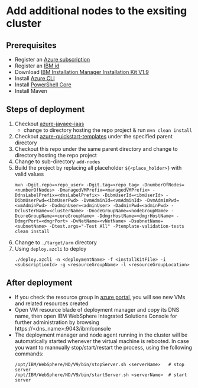 # Add additional nodes to the exsiting cluster

## Prerequisites
 - Register an [Azure subscription](https://azure.microsoft.com/en-us/)
 - Register an [IBM id](https://idaas.iam.ibm.com/idaas/mtfim/sps/authsvc?PolicyId=urn:ibm:security:authentication:asf:basicldapuser)
 - Download [IBM Installation Manager Installation Kit V1.9](https://www-945.ibm.com/support/fixcentral/swg/downloadFixes?parent=ibm%7ERational&product=ibm/Rational/IBM+Installation+Manager&release=1.9.0.0&platform=Linux&function=fixId&fixids=1.9.0.0-IBMIM-LINUX-X86_64-20190715_0328&useReleaseAsTarget=true&includeRequisites=1&includeSupersedes=0&downloadMethod=http)
 - Install [Azure CLI](https://docs.microsoft.com/en-us/cli/azure/install-azure-cli?view=azure-cli-latest)
 - Install [PowerShell Core](https://docs.microsoft.com/en-us/powershell/scripting/install/installing-powershell-core-on-linux?view=powershell-6)
 - Install Maven

 ## Steps of deployment
 1. Checkout [azure-javaee-iaas](https://github.com/edburns/azure-javaee-iaas)
    - change to directory hosting the repo project & run `mvn clean install`
 2. Checkout [azure-quickstart-templates](https://github.com/Azure/azure-quickstart-templates) under the specified parent directory
 3. Checkout this repo under the same parent directory and change to directory hosting the repo project
 4. Change to sub-directory `add-nodes`
 5. Build the project by replacing all placeholder `${<place_holder>}` with valid values
    ```
    mvn -Dgit.repo=<repo_user> -Dgit.tag=<repo_tag> -DnumberOfNodes=<numberOfNodes> -DmanagedVMPrefix=<managedVMPrefix> -DdnsLabelPrefix=<dnsLabelPrefix> -DibmUserId=<ibmUserId> -DibmUserPwd=<ibmUserPwd> -DvmAdminId=<vmAdminId> -DvmAdminPwd=<vmAdminPwd> -DadminUser=<adminUser> -DadminPwd=<adminPwd> -DclusterName=<clusterName> -DnodeGroupName=<nodeGroupName> -DcoreGroupName=<coreGroupName> -DdmgrHostName=<dmgrHostName> -DdmgrPort=<dmgrPort> -DvNetName=<vNetName> -DsubnetName=<subnetName> -Dtest.args="-Test All" -Ptemplate-validation-tests clean install
    ```
 6. Change to `./target/arm` directory
 7. Using `deploy.azcli` to deploy
    ```
    ./deploy.azcli -n <deploymentName> -f <installKitFile> -i <subscriptionId> -g <resourceGroupName> -l <resourceGroupLocation>
    ```

## After deployment
- If you check the resource group in [azure portal](https://portal.azure.com/), you will see new VMs and related resources created
- Open VM resource blade of deployment manager and copy its DNS name, then open IBM WebSphere Integrated Solutions Console for further administration by browsing https://<dns_name>:9043/ibm/console
- The deployment manager and node agent running in the cluster will be automatically started whenever the virtual machine is rebooted. In case you want to mannually stop/start/restart the process, using the following commands:
  ```
  /opt/IBM/WebSphere/ND/V9/bin/stopServer.sh <serverName>   # stop server
  /opt/IBM/WebSphere/ND/V9/bin/startServer.sh <serverName>  # start server
  ```
